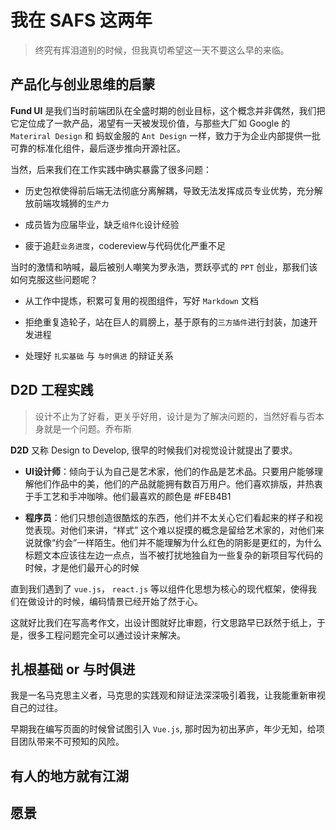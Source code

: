 # 我在 SAFS 这两年

> 终究有挥泪道别的时候，但我真切希望这一天不要这么早的来临。

## 产品化与创业思维的启蒙

**Fund UI** 是我们当时前端团队在全盛时期的创业目标，这个概念并非偶然，我们把它定位成了一款产品，渴望有一天被发现价值，与那些大厂如 Google 的 `Materiral Design` 和 蚂蚁金服的 `Ant Design` 一样，致力于为企业内部提供一批可靠的标准化组件，最后逐步推向开源社区。

当然，后来我们在工作实践中确实暴露了很多问题：

- 历史包袱使得前后端无法彻底分离解耦，导致无法发挥成员专业优势，充分解放前端攻城狮的`生产力`

- 成员皆为应届毕业，缺乏`组件化`设计经验

- 疲于追赶`业务进度`，codereview与代码优化严重不足

当时的激情和呐喊，最后被别人嘲笑为罗永浩，贾跃亭式的 `PPT` 创业，那我们该如何克服这些问题呢？

- 从工作中提炼，积累可复用的视图组件，写好 `Markdown` 文档

- 拒绝重复造轮子，站在巨人的肩膀上，基于原有的`三方插件`进行封装，加速开发进程

- 处理好 `扎实基础` 与 `与时俱进` 的辩证关系

## D2D 工程实践

> 设计不止为了好看，更关乎好用，设计是为了解决问题的，当然好看与否本身就是一个问题。乔布斯

**D2D** 又称 Design to Develop, 很早的时候我们对视觉设计就提出了要求。

- **UI设计师**：倾向于认为自己是艺术家，他们的作品是艺术品。只要用户能够理解他们作品中的美，他们的产品就能拥有数百万用户。他们喜欢排版，并热衷于手工艺和手冲咖啡。他们最喜欢的颜色是 #FEB4B1

- **程序员**：他们只想创造很酷炫的东西，他们并不太关心它们看起来的样子和视觉表现。对他们来讲，“样式” 这个难以捉摸的概念是留给艺术家的，对他们来说就像“约会”一样陌生。他们并不能理解为什么红色的阴影是更红的，为什么标题文本应该往左边一点点，当不被打扰地独自为一些复杂的新项目写代码的时候，才是他们最开心的时候

直到我们遇到了 `vue.js`， `react.js` 等以组件化思想为核心的现代框架，使得我们在做设计的时候，编码情景已经开始了然于心。

这就好比我们在写高考作文，出设计图就好比审题，行文思路早已跃然于纸上，于是，很多工程问题完全可以通过设计来解决。

## 扎根基础 or 与时俱进

> 

我是一名马克思主义者，马克思的实践观和辩证法深深吸引着我，让我能重新审视自己的过往。

早期我在编写页面的时候曾试图引入 `Vue.js`, 那时因为初出茅庐，年少无知，给项目团队带来不可预知的风险。

## 有人的地方就有江湖

> 


## 愿景
